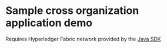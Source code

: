 # Sample cross organization application demo
Requires Hyperledger Fabric network provided by the [Java SDK](https://github.com/hyperledger/fabric-sdk-java)
